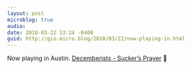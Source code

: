 ```yaml
---
layout: post
microblog: true
audio: 
date: 2018-03-22 13:24 -0400
guid: http://gio.micro.blog/2018/03/22/now-playing-in.html
---
```

Now playing in Austin. [Decemberists - Sucker’s Prayer](https://itunes.apple.com/us/album/suckers-prayer/1333620066?i=1333620538) 🎵
